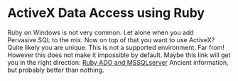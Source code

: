# ActiveX Data Access using Ruby

Ruby on Windows is not very common. Let alone when you add Pervasive.SQL to the mix.
Now on top of that you want to use ActiveX?
Quite likely you are unique. This is not a supported environment. Far from!
However this does not make it impossible by default.
Maybe this link will get you in the right direction: [Ruby ADO and MSSQLserver](https://rubyonwindows.blogspot.com/2007/03/ruby-ado-and-sqlserver.html)
Ancient information, but probably better than nothing.

